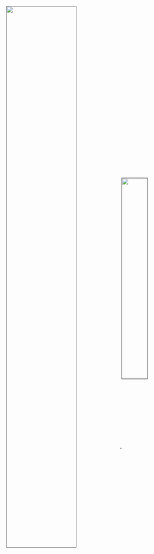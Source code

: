 <a href="">
    <img width="61.5%" align="center" src="https://github-readme-stats-peach-pi.vercel.app/api?username=Arbee4ever&show_icons=true&hide_title=true&include_all_commits=true&count_private=true&bg_color=45,2b8eaf,b222a8&text_color=ffffff&icon_color=ffffff&title_color=ffffff&border_color=000000"/>
</a>
<a href="">
    <img width="37.5%" align="center" src="https://github-readme-stats.vercel.app/api/top-langs/?username=arbee4ever&layout=compact&bg_color=45,2b8eaf,b222a8&text_color=ffffff&title_color=ffffff&border_color=000000&size_weight=0&count_weight=1"/>
</a>
